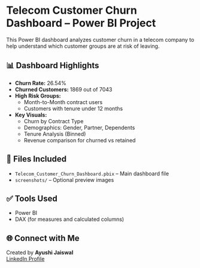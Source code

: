 # Telecom Customer Churn Dashboard – Power BI Project

This Power BI dashboard analyzes customer churn in a telecom company to help understand which customer groups are at risk of leaving.

## 📊 Dashboard Highlights
- **Churn Rate:** 26.54%
- **Churned Customers:** 1869 out of 7043
- **High Risk Groups:** 
  - Month-to-Month contract users
  - Customers with tenure under 12 months
- **Key Visuals:**
  - Churn by Contract Type
  - Demographics: Gender, Partner, Dependents
  - Tenure Analysis (Binned)
  - Revenue comparison for churned vs retained

## 📁 Files Included
- `Telecom_Customer_Churn_Dashboard.pbix` – Main dashboard file
- `screenshots/` – Optional preview images

## ✅ Tools Used
- Power BI
- DAX (for measures and calculated columns)

## 🌐 Connect with Me
Created by **Ayushi Jaiswal**  
[LinkedIn Profile](https://www.linkedin.com/in/ayushi-jaiswal-92aa04222)
